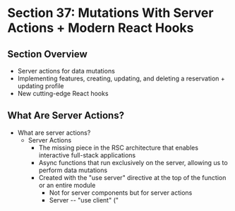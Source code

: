 # Section 37: Mutations With Server Actions + Modern React Hooks 

## Section Overview 
- Server actions for data mutations 
- Implementing features, creating, updating, and deleting a reservation + updating profile 
- New cutting-edge React hooks 

## What Are Server Actions? 
- What are server actions?
  - Server Actions 
    - The missing piece in the RSC architecture that enables interactive full-stack applications 
    - Async functions that run exclusively on the server, allowing us to perform data mutations
    - Created with the "use server" directive at the top of the function or an entire module
      - Not for server components but for server actions 
      - Server -- "use client" ("<script> tag") --> Client 
      - Client -- "use server" ("API endpoint") --> Server
    - Behind the scenes: Next.js creates an API endpoint (with URL) for each server action. Whenever a server action is called, a POST request is made to its URL (the function itself never reaches client)
      - We don't have to manually create APIs or route handlers to mutate data 
    - Unlike server components, server actions actually require a running web server 
  - Interactive (Be able to handle user input) full-stack appliations --> RSC Acrchitecture 
    - 1. Data Fetching - Server Components 
    - 2. Mutations - Server Actions
  - Server actions can be defined at the top of:  
    - An async function in a server component. Can be used in component or passed to a client component (unlike functions)
    - Standalone file: exported functions become server actions that can be imported into any component [recommended]
      - Server actions can flow to the client 
  - Server actions can be called from: 
    - action attribute <form> element (in server and client components)
    - Event handlers (only client components)
    - useEffect (only client components)
  - In server actions, we can: 
    - Perform data mutations (create, update, delete)
    - Update the UI with new data: Revalidate cache with revalidatePath and revalidateTag 
    - Work with cookies
    - Many More 
    - Code is running on the back-end, so we need to assume inputs are unsafe 

## Updating the Profile Using a Server Action 
- Every thing we export from a file with "use server" in it makes it a server action 
  - These must also be async functions as well 
  - Behind the scenes the server action creates an endpoint, POST request for us 
  - We don't need additional JS or state, it will pass all of our form data using the native form data API 
  - In order for this to work each of our inputs needs a name 
    - Each field in the form data will be indentified by the name we give it here 
- When writing your server action, keep in mind that you are essentially writing backend code, so we need to make sure of two things 
  - We need to make sure the user who is invoking the action has the authorization of the action that the server action is trying to do 
  - Always treat all inputs as unsafe
- It is common practice not to use try/catch blocks in server actions, instead we throw a new error and they will be caught by the closest error boundary 
- FormData is a web API that works in the browser 
- We will check the ID here and check that it is a valid representation 
- We will see the old data if we go away based on the browser cache, so we need to account for that 

## Manual Cache Revalidation 
- The duration of the cache for dynamic pages is 30 seconds, so we need to clear the cache and then refill with the fresh data 
- There are two types of revalidation 
  - Time based - cache will revalidate after a certain amount of time 
  - Manual (on-demand) - when we want to clear the cache and re-fetch the data right away, so basically right when we need it 
    - For this we can use the built in revalidatePath() function
    - This doesn't make sense to revalidate the entire reservations, so we revalidate the route we are on 
- It is important to revalidate our data almost every time we do a server action at least if the data that has been updated should be visible on the screen 

## Displaying a Loading Indicator: The useFormStatus Hook 
- We want to add a visual cue that the data is being sent, so we want to load a spinner as it is loading 
- React gave us a new hook that is part of the DOM 
  - They gave us useFormStatus()
  - Must be used inside a component that is rendered inside a form
    - Not simply a component that contains a form 
    - We took the button our of our form component and made it it's own component and then put that component in our form so we can use this hook 
- useFormState() gives us access to 
  - pending - async work is being done 
  - Not as helpful 
    - formData
    - method 
    - action 
- This is how we get information on if the form is submitting or not or whether the server action is working 
- Reminder: Since this is a hook, our button has to be a client component 

## Building the Guest's Reservations Page 
- We need to fetch all the reservations made by the guest 
  - We are going to pass in the guest ID 
  - Bookings = reservations (reservations are bookings that have not been paid yet because you can only pay when you get to the cabin)

## Deleting a Reservation 
- You can create server actions in wo places, so we can create in a server component 
  - You can create a function in a server component and make sure we use the "use server" directive in the function in case this is imported by a client component 
  - We need to make sure our server action always stays on the server 
- But we will put all our server actions in our 'actions.js'
- We can invoke server actions in different ways 
  - First way we've done it is in a <form>
  - We will call the server action from our button 
    - We will manually have to pass in the date we need 
    - We will invoke the action using the `onClick` property on our component 
      - Sicne we need to use JS, we need to be using a client component, so we must use the "use client" directive 
- Reminder: when we do a server action and we want the result to be reflected on the UI, we need to refetch that data
  - Most of the time, we just revalidate the cache 
- revalidateTag - an alternative to revalidatePath 
  - Adds a tag to some piece of data that is fetched, but we can pass in the date we want to update 
  - It's harder to define a tag when we're fetching data 
- `--data-raw '[21]` - shows the booking ID we are deleting, a user could then use a curl request to input the ID to delete the booking 
  - These are the things we need to keep in mind when we're doing backend development 

## Another Loading Indicator: The useTransition Hook 
- We used the `useFormStatus()` in our other components to check for when there is a loading state because we were in a form 
  - Our delete cabins button is not part of a form, so we instead need to use the `useTransition()` React hook 
- `useTransition() `
  - Introduced in React 18 as a concurrent feature 
  - We didn't talk about this earlier in the course because it is hard to see it in action where it's useful 
  - Allows us to mark a state update as a so called transition, when it's marked as a transition, that update will happen without blocking the UI 
  - We can use this in the background so the UI stays responsive 
  - In next.js we can mark a server action as a transition too 
  - Gives us two things 
    - isPending 
    - startTransition - function 
      - Function we use to wrap the heavy state update into 
      - We wrap the function we want to happen into a the start transition function as a callback 
      - By doing this, we tell the function this is marked as a transition and isPending becomes true 
- All navigations are wrapped into transitions 

## CHALLENGE #1: Updating a Reservation 
- Notes on this challenge: 
  - Notice in the Reservation card, we have a new page to update our reservation
  - We need to create the route and copy our page component from the `reservation-edit.js` component in the starter files 
  - In this page you probably need to get the page from the current booking you are trying to edit 
    - Use the `getBooking()` from data-service 
  - Create an action for updating the reservation 
  - Remember to keep in mind the user should be the only one who can edit their booking
  - You need to pass the bookingID into the form action 
    - Add hidden input field to the form 
      - input with hidden set the value prop to the bookingID 
  - Redirect to the reservations page using the redirect function from 'next/navigation'
  - Think about what needs to be revalidated, revalidting should happen before being redirected 

## Removing Reservations Immediately: The useOptimistic Hook 
- A technique called optimistic UI 
  - A trick to improve the perceived performance 
    - We assume a action will be successful 
  - We will remove a booking from the UI with the assumption it will be deleted and if not it will reshow in the UI 
- We need to make our reservation list component a client component and then we can use the `useOptimistic` hook 
- useOptimistic() 
  - This hook can become confusing because we basically need to be thinking about two types of state 
    - Actual state 
    - The optimistic state, the one where we already deleted what we wanted 
  - This hook returns the optimisitc state and then a function for the optimistic state 
    - Similar to useState() 
    - Also similar to the .reducer() method 
    - Takes in the current state and then whatever we pass into the setter function 
      - We get in a value that will help us determine the next optimistic state 
  - To test this works we can add a delay in the server action and then throw an error to watch it render back after 2 or whatever you set the timeout for  seconds if it doesn't work 
- You should use this pattern whenever you can 
- Review: 
  - useOptmistic - takes in two arguments 
    - currentState (what is currently rendered)
    - state Update function 
      - Takes in the current state and the information necessary to render that optimistic state 
    - You use your optimisticBookings when you render instead of your actual state 
    - The function that returns from this hook is like the reducer hook and returns based off of what we want to delete 
  - Reminder that this can only be used in a client component 
- Apparently the loading.js does not get passed down to child routes, so make sure to add in sub routes 

## Back to the Cabin Page: Finishing the Date Selector 
- The first part we will finish the date selector component 

## Creating a New Reservation 
- In our update reservation form, we only had to send two pieces of data, so it made sense to put this data in a hidden input, but in our create form we will be passing a ton of data 
  - Our second alternative is to use the .bind() method 
    - The bind method sets the this keyword to that function 
    - Allows us to pass some additional arguments into the function 
- .bind() takes in two arguments, what you want to set your keyword to and the additional arguments 
  - In this case we don't care about the this keyword, so we set it to null 
  - This creates a new function and then we pass that as our action 
- As we use the bind function 
  - The second argument that we pass into the bind will become the first argument of the function we are binding 
- This workaround is suggested in the Next.js docs 
- If we had a lot of data in our formData, instead of doing `formData.get` for everything in the form we could do: 
  - `Object.entries(formData.entries())`
  - This would then create an object which contains all the data in the formData 
- We could validate our data using `zod`, which is very popular right now 
- On server side we should also just double check that a cabin hasn't been booked for specific dates 
  - Implement this as a challenge 
- Now we need to fix some issues 
  - Disable the range that has been selected 
    - We want to call the resetRange 
      - We don't have access to this on the server, so we have to call after the server action has been called 
    - Then we need to revalidate the data to make these greyed out dates show 
      - This will only clear the browser cache here 
      - On demand clears the router/browser and data cache, but our page is dynamic, this is for Statically Generated Sites 